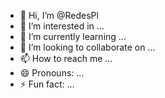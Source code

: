 - 👋 Hi, I’m @RedesPl
- 👀 I’m interested in ...
- 🌱 I’m currently learning ...
- 💞️ I’m looking to collaborate on ...
- 📫 How to reach me ...
- 😄 Pronouns: ...
- ⚡ Fun fact: ...

<!---
RedesPl/RedesPl is a ✨ special ✨ repository because its `README.md` (this file) appears on your GitHub profile.
You can click the Preview link to take a look at your changes.
--->
